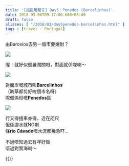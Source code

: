 ```yaml
---
title: '[抱抱葡萄牙] Day5：Penedos (Barcelinhos)'
date: 2018-03-06T09:17:00.000+08:00
draft: false
aliases: [ "/2018/03/day5penedos-barcelinhos.html" ]
tags : [travel - Portugal]
---
```


由Barcelos去另一個市要幾耐？  

[![](https://c1.staticflickr.com/5/4256/35070691043_824b080db8_z.jpg)](https://c1.staticflickr.com/5/4256/35070691043_824b080db8_z.jpg)

喔！就好似個羅湖關咁，對面就係㗎喇～  

[![](https://c1.staticflickr.com/5/4741/38823898220_bb2ca14eca_z.jpg)](https://c1.staticflickr.com/5/4741/38823898220_bb2ca14eca_z.jpg)

對面岸嘅城市叫**Barcelinhos**  
（啲草都剪好咗個市名呀）  
呢個係佢嘅**Penedos**區  

[![](https://c1.staticflickr.com/5/4713/39738280565_b10a530156_z.jpg)](https://c1.staticflickr.com/5/4713/39738280565_b10a530156_z.jpg)

行又得揸車亦得，近在咫尺  
但係游水就NG喇  
條**rio Cávado**嘅水流都幾急吓...  
  
不過唔知過去有咩好做  
唔過對面海喇～  
  

{{<portugal>}}  
